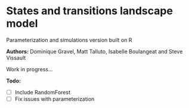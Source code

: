 States and transitions landscape model 
========

Parameterization and simulations version built on R

**Authors:**  Dominique Gravel, Matt Talluto, Isabelle Boulangeat and Steve Vissault

Work in progress...

**Todo:**

- [ ] Include RandomForest
- [ ] Fix issues with parameterization
